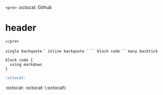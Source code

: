 `<pre>`
:octocat: Github
# header
`</pre>`

` single backquote `
`` ` inline backquote ` ``
``` `` block code `` ```
```````` many backtick ````````
```````````````````````````````
block code {
  using markdown
}
```````````````````````````````
```markdown
:octocat:
```
:octocat:
\:octocat\:
\\:octocat\\:
